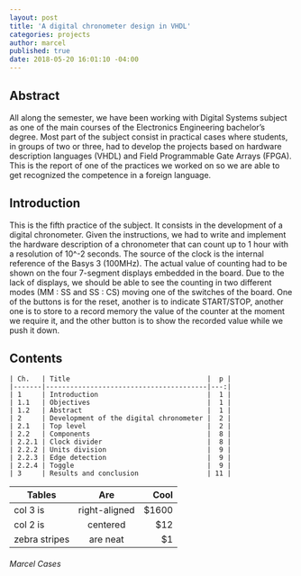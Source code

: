 ```yaml
---
layout: post
title: 'A digital chronometer design in VHDL'
categories: projects
author: marcel
published: true
date: 2018-05-20 16:01:10 -04:00
---
```


## Abstract
All along the semester, we have been working with Digital Systems subject as one of the main courses of the Electronics Engineering bachelor’s degree. Most part of the subject consist in practical cases where students, in groups of two or three, had to develop the projects based on hardware description languages (VHDL) and Field Programmable Gate Arrays (FPGA).
This is the report of one of the practices we worked on so we are able to get recognized the competence in a foreign language.

## Introduction
This is the fifth practice of the subject. It consists in the development of a digital chronometer. Given the instructions, we had to write and implement the hardware description of a chronometer that can count up to 1 hour with a resolution of 10^-2 seconds. The source of the clock is the internal reference of the Basys 3 (100MHz). The actual value of counting had to be shown on the four 7-segment displays embedded in the board. Due to the lack of displays, we should be able to see the counting in two different modes (MM : SS and SS : CS) moving one of the switches of the board. One of the buttons is for the reset, another is to indicate START/STOP, another one is to store to a record memory the value of the counter at the moment we require it, and the other button is to show the recorded value while we push it down.

## Contents
```
| Ch.   | Title                                  |  p |
|-------|----------------------------------------|---:|
| 1     | Introduction                           |  1 |
| 1.1   | Objectives                             |  1 |
| 1.2   | Abstract                               |  1 |
| 2     | Development of the digital chronometer |  2 |
| 2.1   | Top level                              |  2 |
| 2.2   | Components                             |  8 |
| 2.2.1 | Clock divider                          |  8 |
| 2.2.2 | Units division                         |  9 |
| 2.2.3 | Edge detection                         |  9 |
| 2.2.4 | Toggle                                 |  9 |
| 3     | Results and conclusion                 | 11 |
```

| Tables        | Are           | Cool  |
| ------------- |:-------------:| -----:|
| col 3 is      | right-aligned | $1600 |
| col 2 is      | centered      |   $12 |
| zebra stripes | are neat      |    $1 |

###### Marcel Cases

